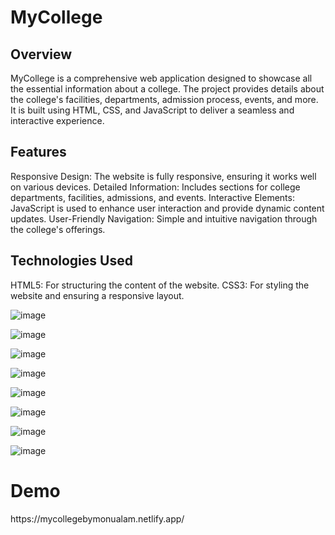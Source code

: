 <h1>MyCollege </h1>

<h2>Overview </h2>
MyCollege is a comprehensive web application designed to showcase all the essential information about a college. 
The project provides details about the college's facilities, departments, admission process, events, and more. 
It is built using HTML, CSS, and JavaScript to deliver a seamless and interactive experience.

<h2>Features</h2>
Responsive Design: The website is fully responsive, ensuring it works well on various devices.
Detailed Information: Includes sections for college departments, facilities, admissions, and events.
Interactive Elements: JavaScript is used to enhance user interaction and provide dynamic content updates.
User-Friendly Navigation: Simple and intuitive navigation through the college's offerings.

<h2>Technologies Used</h2>
HTML5: For structuring the content of the website.
CSS3: For styling the website and ensuring a responsive layout.

![image](https://github.com/user-attachments/assets/985e7857-b4ad-4bdb-a97b-cc121ac11fc7)


![image](https://github.com/user-attachments/assets/2d89feab-f2fa-4382-82f2-1bc0f7993ae7)

![image](https://github.com/user-attachments/assets/e0cbf100-291e-410a-9c76-8f25e5b463dd)

![image](https://github.com/user-attachments/assets/b15317fa-4de3-4ef1-a0a8-56bc25b80e40)

![image](https://github.com/user-attachments/assets/b2817f95-921a-4bc6-bbb8-69624ef1a373)

![image](https://github.com/user-attachments/assets/f66450c4-4d00-47c4-859e-21859e498380)

![image](https://github.com/user-attachments/assets/9e16f718-d07e-454d-abfd-4ca48a70ae02)

![image](https://github.com/user-attachments/assets/521c1540-47e3-4223-8088-fd847a770b1a)

<h1>Demo</h1>
https://mycollegebymonualam.netlify.app/





